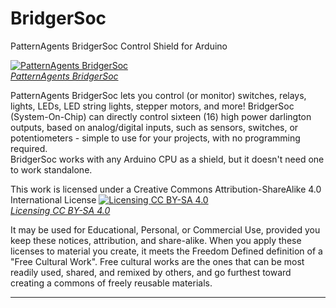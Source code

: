 BridgerSoc
==========
PatternAgents BridgerSoc Control Shield for Arduino

[![PatternAgents BridgerSoc](http://www.patternagents.com/img/projects/BridgerSOc/BridgerSoc_model.png)  
*PatternAgents BridgerSoc*](http://www.patternagents.com/projects/BridgerSoc.html)

PatternAgents BridgerSoc lets you control (or monitor) switches, relays, lights, LEDs, 
LED string lights, stepper motors, and more! 
BridgerSoc (System-On-Chip) can directly control sixteen (16) high power darlington outputs, 
based on analog/digital inputs, such as sensors, switches, or potentiometers - 
simple to use for your projects, with no programming required.  
BridgerSoc works with any Arduino CPU as a shield, but it doesn't need one to work standalone.

This work is licensed under a Creative Commons Attribution-ShareAlike 4.0 International License
[![Licensing CC BY-SA 4.0](http://i.creativecommons.org/l/by-sa/4.0/88x31.png)  
*Licensing CC BY-SA 4.0*](http://creativecommons.org/licenses/by-sa/4.0/)

It may be used for Educational, Personal, or Commercial Use, provided you keep these notices,
attribution, and share-alike. When you apply these licenses to material you create, 
it meets the Freedom Defined definition of a "Free Cultural Work". 
Free cultural works are the ones that can be most readily used, shared, 
and remixed by others, and go furthest toward creating a commons of freely reusable materials.

-------------------------------------------------------------------------------------------
